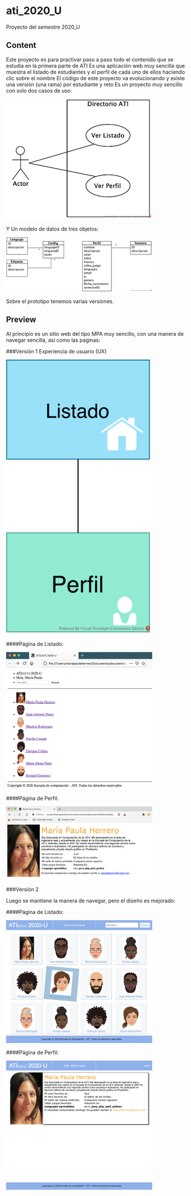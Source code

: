 # ati_2020_U
Proyecto del semestre 2020_U

## Content

Este proyecto es para practivar paso a paso todo el contenido que se estudia en la primera parte de ATI
Es una aplicación web muy sencilla que muestra el listado de estudiantes y el perfil de cada uno de ellos haciendo clic sobre el nombre
El código de este proyecto va evolucionando y existe una versión (una rama) por estudiante y reto
Es un proyecto muy sencillo con solo dos casos de uso:

<img src="/README_files/DiagramaUC.png" width="400" />

Y Un modelo de datos de tres objetos:

<img src="/README_files/DiagramaClases.png" width="400" />

Sobre el prototipo tenemos varias versiones.

## Preview
Al principio es un sitio web del tipo MPA muy sencillo, con una manera de navegar sencilla, así como las paginas:

###Versión 1
Experiencia de usuario (UX)

<img src="/README_files/UX-MPA-PaginasDinamicas.png" width="400" />

####Página de Listado:

<img src="/README_files/verListado1.png" width="400" />

####Página de Perfil:

<img src="/README_files/verPerfil1.png" width="400" />

###Versión 2

Luego se mantiene la manera de navegar, pero el diseño es mejorado:

####Página de Listado:

<img src="/README_files/verListado2.png" width="400" />

####Página de Perfil:

<img src="/README_files/verPerfil2.png" width="400" />